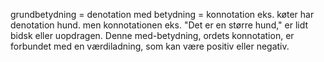 grundbetydning = denotation 
med betydning = konnotation 
eks. køter har denotation hund. men konnotationen eks. "Det er en større hund," er lidt bidsk eller uopdragen. Denne med-betydning, ordets konnotation, er forbundet med en værdiladning, som kan være positiv eller negativ.